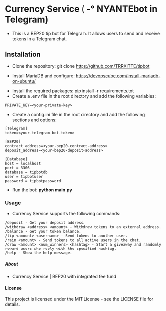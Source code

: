 # Currency Service ( -° NYANTEbot in Telegram)
* This is a BEP20 tip bot for Telegram. It allows users to send and receive tokens in a Telegram chat.

## Installation
* Clone the repository: git clone https://github.com/TRRXITTE/tipbot
+ Install MariaDB and configure: https://devopscube.com/install-mariadb-on-ubuntu/
* Install the required packages: pip install -r requirements.txt
* Create a .env file in the root directory and add the following variables:
```
PRIVATE_KEY=<your-private-key>
```
* Create a config.ini file in the root directory and add the following sections and options:
```
[Telegram]
token=<your-telegram-bot-token>

[BEP20]
contract_address=<your-bep20-contract-address>
deposit_address=<your-bep20-deposit-address>

[Database]
host = localhost
port = 3306
database = tipbotdb
user = tipbotuser
password = tipbotpassword
```

* Run the bot: **python main.py**

### Usage
* Currency Service supports the following commands:
```
/deposit - Get your deposit address.
/withdraw <address> <amount> - Withdraw tokens to an external address.
/balance - Get your token balance.
/tip <amount> <username> - Send tokens to another user.
/rain <amount> - Send tokens to all active users in the chat.
/draw <amount> <num_winners> <hashtag> - Start a giveaway and randomly reward users who reply with the specified hashtag.
/help - Show the help message.
```

##### About
* Currency Service | BEP20 with integrated fee fund

#### License
This project is licensed under the MIT License - see the LICENSE file for details.